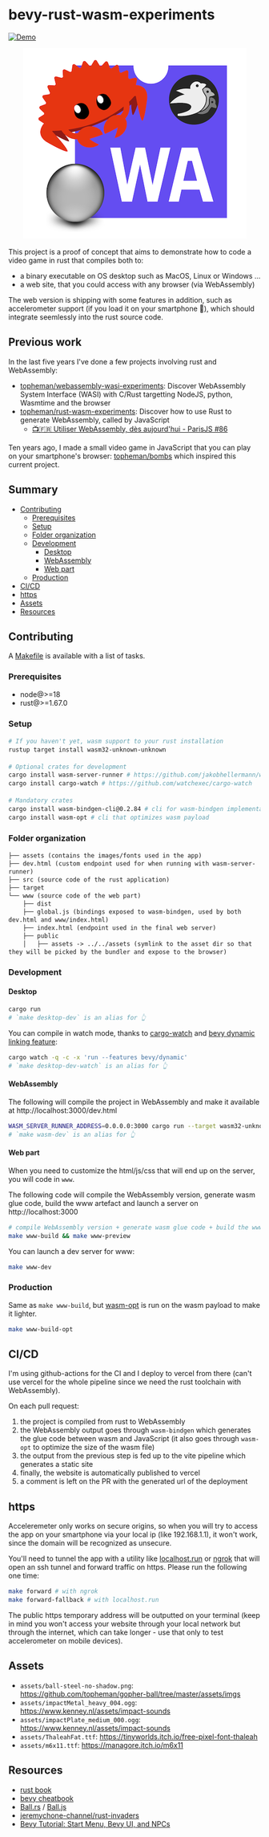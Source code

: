 # bevy-rust-wasm-experiments

[![Demo](https://img.shields.io/badge/demo-online-blue.svg)](https://bevy-rust-wasm-experiments.vercel.app/)

<p style="text-align:center;"><a href="https://bevy-rust-wasm-experiments.vercel.app/"><img src="www/public/bevy-rust-wasm-experiments-logo-445x380.png" /></a></p>

This project is a proof of concept that aims to demonstrate how to code a video game in rust that compiles both to:

- a binary executable on OS desktop such as MacOS, Linux or Windows ...
- a web site, that you could access with any browser (via WebAssembly)

The web version is shipping with some features in addition, such as accelerometer support (if you load it on your smartphone 📱), which should integrate seemlessly into the rust source code.

## Previous work

In the last five years I've done a few projects involving rust and WebAssembly:

- [topheman/webassembly-wasi-experiments](https://github.com/topheman/webassembly-wasi-experiments): Discover WebAssembly System Interface (WASI) with C/Rust targetting NodeJS, python, Wasmtime and the browser
- [topheman/rust-wasm-experiments](https://github.com/topheman/rust-wasm-experiments): Discover how to use Rust to generate WebAssembly, called by JavaScript
  - [📺🇫🇷 Utiliser WebAssembly, dès aujourd'hui - ParisJS #86](https://www.youtube.com/watch?v=F3wOfWIFzVc&list=PLWhFHBFsRtquZ6hVXVjXmJ-l51ZXuSBtb)

Ten years ago, I made a small video game in JavaScript that you can play on your smartphone's browser: [topheman/bombs](https://topheman.github.io/bombs/) which inspired this current project.

## Summary

- [Contributing](#contributing)
  - [Prerequisites](#prerequisites)
  - [Setup](#setup)
  - [Folder organization](#folder-organization)
  - [Development](#development)
    - [Desktop](#desktop)
    - [WebAssembly](#webassembly)
    - [Web part](#web-part)
  - [Production](#production)
- [CI/CD](#cicd)
- [https](#https)
- [Assets](#assets)
- [Resources](#resources)

## Contributing

A [Makefile](Makefile) is available with a list of tasks.

### Prerequisites

- node@>=18
- rust@>=1.67.0

### Setup

```sh
# If you haven't yet, wasm support to your rust installation
rustup target install wasm32-unknown-unknown

# Optional crates for development
cargo install wasm-server-runner # https://github.com/jakobhellermann/wasm-server-runner
cargo install cargo-watch # https://github.com/watchexec/cargo-watch

# Mandatory crates
cargo install wasm-bindgen-cli@0.2.84 # cli for wasm-bindgen implementation shipped in Cargo.toml
cargo install wasm-opt # cli that optimizes wasm payload
```

### Folder organization

```
├── assets (contains the images/fonts used in the app)
├── dev.html (custom endpoint used for when running with wasm-server-runner)
├── src (source code of the rust application)
├── target
└── www (source code of the web part)
    ├── dist
    ├── global.js (bindings exposed to wasm-bindgen, used by both dev.html and www/index.html)
    ├── index.html (endpoint used in the final web server)
    ├── public
    │   ├── assets -> ../../assets (symlink to the asset dir so that they will be picked by the bundler and expose to the browser)
```

### Development

#### Desktop

```sh
cargo run
# `make desktop-dev` is an alias for 👆
```

You can compile in watch mode, thanks to [cargo-watch](https://github.com/watchexec/cargo-watch) and [bevy dynamic linking feature](https://bevy-cheatbook.github.io/setup/bevy-config.html#dynamic-linking):

```sh
cargo watch -q -c -x 'run --features bevy/dynamic'
# `make desktop-dev-watch` is an alias for 👆
```

#### WebAssembly

The following will compile the project in WebAssembly and make it available at http://localhost:3000/dev.html

```sh
WASM_SERVER_RUNNER_ADDRESS=0.0.0.0:3000 cargo run --target wasm32-unknown-unknown
# `make wasm-dev` is an alias for 👆
```

#### Web part

When you need to customize the html/js/css that will end up on the server, you will code in `www`.

The following code will compile the WebAssembly version, generate wasm glue code, build the www artefact and launch a server on http://localhost:3000

```sh
# compile WebAssembly version + generate wasm glue code + build the www artefact + launch a server
make www-build && make www-preview
```

You can launch a dev server for www:

```sh
make www-dev
```

### Production

Same as `make www-build`, but [wasm-opt](https://lib.rs/crates/wasm-opt) is run on the wasm payload to make it lighter.

```sh
make www-build-opt
```

## CI/CD

I'm using github-actions for the CI and I deploy to vercel from there (can't use vercel for the whole pipeline since we need the rust toolchain with WebAssembly).

On each pull request:

1. the project is compiled from rust to WebAssembly
2. the WebAssembly output goes through `wasm-bindgen` which generates the glue code between wasm and JavaScript (it also goes through `wasm-opt` to optimize the size of the wasm file)
2. the output from the previous step is fed up to the vite pipeline which generates a static site
4. finally, the website is automatically published to vercel
5. a comment is left on the PR with the generated url of the deployment

## https

Acceleremeter only works on secure origins, so when you will try to access the app on your smartphone via your local ip (like 192.168.1.1), it won't work, since the domain will be recognized as unsecure.

You'll need to tunnel the app with a utility like [localhost.run](https://localhost.run/) or [ngrok](https://ngrok.com) that will open an ssh tunnel and forward traffic on https. Please run the following one time:

```sh
make forward # with ngrok
make forward-fallback # with localhost.run
```

The public https temporary address will be outputted on your terminal (keep in mind you won't access your website through your local network but through the internet, which can take longer - use that only to test accelerometer on mobile devices).

## Assets

- `assets/ball-steel-no-shadow.png`: https://github.com/topheman/gopher-ball/tree/master/assets/imgs
- `assets/impactMetal_heavy_004.ogg`: https://www.kenney.nl/assets/impact-sounds
- `assets/impactPlate_medium_000.ogg`: https://www.kenney.nl/assets/impact-sounds
- `assets/ThaleahFat.ttf`: https://tinyworlds.itch.io/free-pixel-font-thaleah
- `assets/m6x11.ttf`: https://managore.itch.io/m6x11

## Resources

- [rust book](https://doc.rust-lang.org/stable/book/)
- [bevy cheatbook](https://bevy-cheatbook.github.io)
- [Ball.rs](https://github.com/topheman/rust-wasm-experiments/blob/master/crate/src/ball.rs) / [Ball.js](https://github.com/topheman/Ball.js)
- [jeremychone-channel/rust-invaders](https://github.com/jeremychone-channel/rust-invaders)
- [Bevy Tutorial: Start Menu, Bevy UI, and NPCs](https://www.youtube.com/watch?v=qbeu0Mw1HLY&list=PLT_D88-MTFOOh_S9YifHfo6KETvEmRmYh&index=7)

